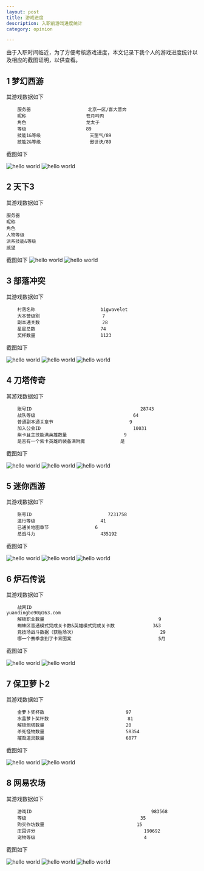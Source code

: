 ```yaml
---
layout: post
title: 游戏进度
description: 入职前游戏进度统计 
category: opinion

---
```

由于入职时间临近，为了方便考核游戏进度，本文记录下我个人的游戏进度统计以及相应的截图证明，以供查看。

## 1 梦幻西游

其游戏数据如下

		服务器		 				北京一区/喜大普奔
		昵称		 				苍月吟丙
		角色		 				龙太子
		等级		 				89
		技能1&等级	 				天罡气/89
		技能2&等级	 				傲世诀/89	


截图如下

![hello world](http://bigwavelet.github.io/images/post/menghuan1.PNG)
![hello world](http://bigwavelet.github.io/images/post/menghuan2.PNG)

## 2 天下3

其游戏数据如下

	服务器		 				
	昵称		 				
	角色		 				
	人物等级		 				
	派系技能&等级	 			
	威望	 					


截图如下
![hello world](http://bigwavelet.github.io/images/post/menghuan1.PNG)
![hello world](http://bigwavelet.github.io/images/post/menghuan2.PNG)

## 3 部落冲突

其游戏数据如下

		村落名称		 				bigwavelet
		大本营级别		 				7
		副本通关数		 				28
		星星总数		 				74
		奖杯数量	 					1123	


截图如下

![hello world](http://bigwavelet.github.io/images/post/coc1.PNG)
![hello world](http://bigwavelet.github.io/images/post/coc2.PNG)
![hello world](http://bigwavelet.github.io/images/post/coc3.PNG)


## 4 刀塔传奇

其游戏数据如下

		账号ID						 				28743
		战队等级		 							64
		普通副本通关章节		 					9
		加入公会ID		 							10031
		紫卡且主技能满英雄数量	 					9	
		是否有一个紫卡英雄的装备满附魔				是


截图如下

![hello world](http://bigwavelet.github.io/images/post/dota1.PNG)
![hello world](http://bigwavelet.github.io/images/post/dota2.PNG)
![hello world](http://bigwavelet.github.io/images/post/dota3.PNG)

## 5 迷你西游

其游戏数据如下

		账号ID							7231758	
		道行等级						41
		已通关地图章节					6
		总战斗力		 				435192
		

截图如下

![hello world](http://bigwavelet.github.io/images/post/minixiyou1.PNG)
![hello world](http://bigwavelet.github.io/images/post/minixiyou2.PNG)
![hello world](http://bigwavelet.github.io/images/post/minixiyou3.PNG)


## 6 炉石传说

其游戏数据如下

		战网ID													yuandingbo90@163.com
		解锁职业数量											9
		蜘蛛区普通模式完成关卡数&英雄模式完成关卡数				3&3
		竞技场战斗数据（获胜场次）								29
		哪一个赛季拿到了卡背图案								5月
		
		

截图如下

![hello world](http://bigwavelet.github.io/images/post/stone1.png)
![hello world](http://bigwavelet.github.io/images/post/stone2.png)


## 7 保卫萝卜2

其游戏数据如下

		金萝卜奖杯数								97	
		水晶萝卜奖杯数								81
		解锁炮塔数量								20	
		杀死怪物数量								58354
		摧毁道具数量								6877					
		
		
		

截图如下

![hello world](http://bigwavelet.github.io/images/post/carrot1.PNG)
![hello world](http://bigwavelet.github.io/images/post/carrot2.PNG)



## 8 网易农场

其游戏数据如下

		游戏ID											983568
		等级											35
		购买作坊数量									15
		庄园评分										190692	
		宠物等级										4
		
		
		

截图如下

![hello world](http://bigwavelet.github.io/images/post/farm1.PNG)
![hello world](http://bigwavelet.github.io/images/post/farm2.PNG)
![hello world](http://bigwavelet.github.io/images/post/farm3.PNG)




